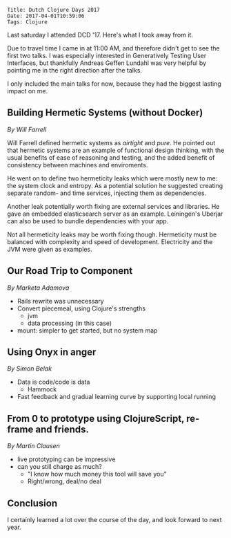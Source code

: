     Title: Dutch Clojure Days 2017
    Date: 2017-04-01T10:59:06
    Tags: Clojure

Last saturday I attended DCD '17.
Here's what I took away from it.

<!-- more -->

Due to travel time I came in at 11:00 AM, and therefore didn't get to see the first two talks. I was especially interested in Generatively Testing User Interfaces, but thankfully Andreas Geffen Lundahl was very helpful by pointing me in the right direction after the talks.

I only included the main talks for now, because they had the biggest lasting impact on me.

## Building Hermetic Systems (without Docker)
_By Will Farrell_

Will Farrell defined hermetic systems as _airtight_ and _pure_.
He pointed out that hermetic systems are an example of functional design thinking, with the usual benefits of ease of reasoning and testing, and the added benefit of consistency between machines and enviroments.

He went on to define two hermeticity leaks which were mostly new to me: the system clock and entropy.
As a potential solution he suggested creating separate random- and time services, injecting them as dependencies.

Another leak potentially worth fixing are external services and libraries. He gave an embedded elasticsearch server as an example.
Leiningen's Uberjar can also be used to bundle dependencies with your app.  

Not all hermeticity leaks may be worth fixing though. 
Hermeticity must be balanced with complexity and speed of development.
Electricity and the JVM were given as examples.



## Our Road Trip to Component
_By Marketa Adamova_ 

- Rails rewrite was unnecessary
- Convert piecemeal, using Clojure's strengths
    - jvm
    - data processing (in this case)
- mount: simpler to get started, but no system map


## Using Onyx in anger
_By Simon Belak_ 

- Data is code/code is data
    - Hammock
- Fast feedback and gradual learning curve by supporting local running

## From 0 to prototype using ClojureScript, re-frame and friends.
_By Martin Clausen_ 

- live prototyping can be impressive
- can you still charge as much?
    - "I know how much money this tool will save you"
    - Right/wrong, deal/no deal


## Conclusion

I certainly learned a lot over the course of the day, and look forward to next year. 